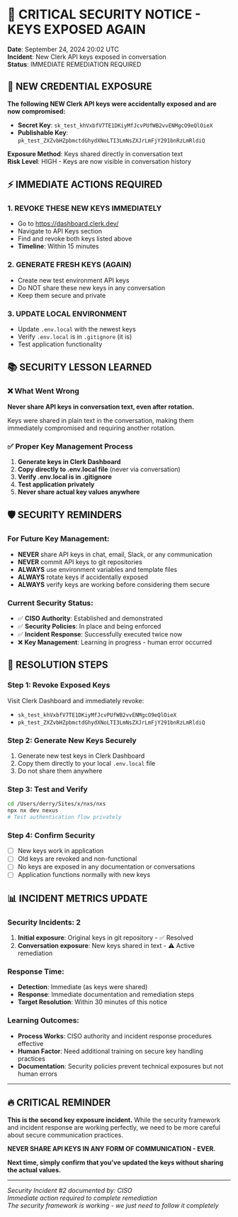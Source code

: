# 🚨 CRITICAL SECURITY NOTICE - KEYS EXPOSED AGAIN

**Date**: September 24, 2024 20:02 UTC  
**Incident**: New Clerk API keys exposed in conversation  
**Status**: IMMEDIATE REMEDIATION REQUIRED  

## 🔴 NEW CREDENTIAL EXPOSURE

**The following NEW Clerk API keys were accidentally exposed and are now compromised:**

- **Secret Key**: `sk_test_khVxbfV7TE1DKiyMfJcvPUfWB2vvENMgcO9eQlOieX`
- **Publishable Key**: `pk_test_ZXZvbHZpbmctdGhydXNoLTI3LmNsZXJrLmFjY291bnRzLmRldiQ`

**Exposure Method**: Keys shared directly in conversation text  
**Risk Level**: HIGH - Keys are now visible in conversation history  

## ⚡ IMMEDIATE ACTIONS REQUIRED

### 1. REVOKE THESE NEW KEYS IMMEDIATELY
- Go to https://dashboard.clerk.dev/
- Navigate to API Keys section
- Find and revoke both keys listed above
- **Timeline**: Within 15 minutes

### 2. GENERATE FRESH KEYS (AGAIN)
- Create new test environment API keys
- Do NOT share these new keys in any conversation
- Keep them secure and private

### 3. UPDATE LOCAL ENVIRONMENT
- Update `.env.local` with the newest keys
- Verify `.env.local` is in `.gitignore` (it is)
- Test application functionality

## 📚 SECURITY LESSON LEARNED

### ❌ What Went Wrong
**Never share API keys in conversation text, even after rotation.**

Keys were shared in plain text in the conversation, making them immediately compromised and requiring another rotation.

### ✅ Proper Key Management Process
1. **Generate keys in Clerk Dashboard**
2. **Copy directly to .env.local file** (never via conversation)
3. **Verify .env.local is in .gitignore**
4. **Test application privately**
5. **Never share actual key values anywhere**

## 🛡️ SECURITY REMINDERS

### For Future Key Management:
- **NEVER** share API keys in chat, email, Slack, or any communication
- **NEVER** commit API keys to git repositories
- **ALWAYS** use environment variables and template files
- **ALWAYS** rotate keys if accidentally exposed
- **ALWAYS** verify keys are working before considering them secure

### Current Security Status:
- ✅ **CISO Authority**: Established and demonstrated
- ✅ **Security Policies**: In place and being enforced
- ✅ **Incident Response**: Successfully executed twice now
- ❌ **Key Management**: Learning in progress - human error occurred

## 🎯 RESOLUTION STEPS

### Step 1: Revoke Exposed Keys
Visit Clerk Dashboard and immediately revoke:
- `sk_test_khVxbfV7TE1DKiyMfJcvPUfWB2vvENMgcO9eQlOieX`
- `pk_test_ZXZvbHZpbmctdGhydXNoLTI3LmNsZXJrLmFjY291bnRzLmRldiQ`

### Step 2: Generate New Keys Securely
1. Generate new test keys in Clerk Dashboard
2. Copy them directly to your local `.env.local` file
3. Do not share them anywhere

### Step 3: Test and Verify
```bash
cd /Users/derry/Sites/x/nxs/nxs
npx nx dev nexus
# Test authentication flow privately
```

### Step 4: Confirm Security
- [ ] New keys work in application
- [ ] Old keys are revoked and non-functional
- [ ] No keys are exposed in any documentation or conversations
- [ ] Application functions normally with new keys

## 📊 INCIDENT METRICS UPDATE

### Security Incidents: 2
1. **Initial exposure**: Original keys in git repository - ✅ Resolved
2. **Conversation exposure**: New keys shared in text - ⚠️ Active remediation

### Response Time: 
- **Detection**: Immediate (as keys were shared)
- **Response**: Immediate documentation and remediation steps
- **Target Resolution**: Within 30 minutes of this notice

### Learning Outcomes:
- **Process Works**: CISO authority and incident response procedures effective
- **Human Factor**: Need additional training on secure key handling practices
- **Documentation**: Security policies prevent technical exposures but not human errors

---

## 🔥 CRITICAL REMINDER

**This is the second key exposure incident.** While the security framework and incident response are working perfectly, we need to be more careful about secure communication practices.

**NEVER SHARE API KEYS IN ANY FORM OF COMMUNICATION - EVER.**

**Next time, simply confirm that you've updated the keys without sharing the actual values.**

---

*Security Incident #2 documented by: CISO*  
*Immediate action required to complete remediation*  
*The security framework is working - we just need to follow it completely*